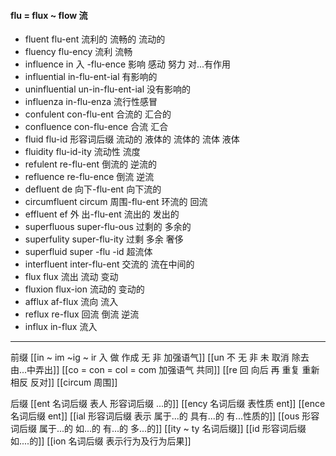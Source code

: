 #### flu = flux ~ flow 流

- fluent flu-ent 流利的 流畅的 流动的
- fluency flu-ency 流利 流畅
- influence in 入 -flu-ence 影响 感动 努力 对...有作用
- influential in-flu-ent-ial 有影响的 
- uninfluential un-in-flu-ent-ial 没有影响的
- influenza in-flu-enza 流行性感冒
- confulent con-flu-ent 合流的 汇合的
- confluence con-flu-ence 合流 汇合
- fluid flu-id 形容词后缀  流动的 液体的 流体的  流体 液体 
- fluidity flu-id-ity  流动性  流度
- refulent re-flu-ent 倒流的 逆流的
- refluence re-flu-ence  倒流 逆流
- defluent de 向下-flu-ent  向下流的 
- circumfluent circum 周围-flu-ent 环流的 回流
- effluent ef 外 出-flu-ent 流出的 发出的
- superfluous super-flu-ous  过剩的  多余的
- superfulity super-flu-ity 过剩 多余 奢侈
- superfluid super -flu -id 超流体
- interfluent inter-flu-ent  交流的 流在中间的
- flux flux 流出 流动 变动
- fluxion flux-ion 流动的 变动的
- afflux af-flux 流向 流入
- reflux re-flux 回流 倒流 逆流
- influx in-flux 流入


---
前缀
[[in  ~ im ~ig ~ ir 入 做 作成  无 非 加强语气]]
[[un 不  无 非 未  取消 除去  由...中弄出]]
[[co = con  = col = com  加强语气 共同]]
[[re  回 向后  再 重复 重新 相反 反对]]
[[circum 周围]]

后缀
[[ent 名词后缀  表人 形容词后缀 ...的]]
[[ency 名词后缀 表性质 ent]]
[[ence 名词后缀  ent]]
[[ial 形容词后缀 表示 属于...的 具有...的 有...性质的]]
[[ous 形容词后缀 属于...的 如...的 有...的 多...的]]
[[ity  ~ ty 名词后缀]]
[[id 形容词后缀 如....的]]
[[ion  名词后缀 表示行为及行为后果]]
